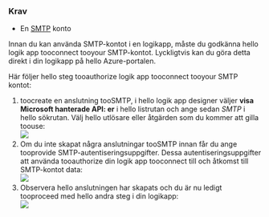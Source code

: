 ### <a name="prerequisites"></a>Krav
* En [SMTP](https://wikipedia.org/wiki/Simple_Mail_Transfer_Protocol) konto  

Innan du kan använda SMTP-kontot i en logikapp, måste du godkänna hello logik app tooconnect tooyour SMTP-kontot. Lyckligtvis kan du göra detta direkt i din logikapp på hello Azure-portalen.  

Här följer hello steg tooauthorize logik app tooconnect tooyour SMTP kontot:  

1. toocreate en anslutning tooSMTP, i hello logik app designer väljer **visa Microsoft hanterade API: er** i hello listrutan och ange sedan *SMTP* i hello sökrutan. Välj hello utlösare eller åtgärden som du kommer att gilla toouse:  
   ![](./media/connectors-create-api-smtp/smtp-1.png)  
2. Om du inte skapat några anslutningar tooSMTP innan får du ange tooprovide SMTP-autentiseringsuppgifter. Dessa autentiseringsuppgifter att använda tooauthorize din logik app tooconnect till och åtkomst till SMTP-kontot data:  
   ![](./media/connectors-create-api-smtp/smtp-2.png)  
3. Observera hello anslutningen har skapats och du är nu ledigt tooproceed med hello andra steg i din logikapp:  
   ![](./media/connectors-create-api-smtp/smtp-3.png)  

